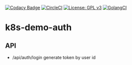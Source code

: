 [![Codacy Badge](https://api.codacy.com/project/badge/Grade/a3bd7493e52b4c67ae1d4833a3367cd4)](https://app.codacy.com/app/dreambo8563/k8s-demo-auth?utm_source=github.com&utm_medium=referral&utm_content=dreambo8563/k8s-demo-auth&utm_campaign=Badge_Grade_Dashboard)
[![CircleCI](https://circleci.com/gh/dreambo8563/k8s-demo-auth.svg?style=svg)](https://circleci.com/gh/dreambo8563/k8s-demo-auth)
[![License: GPL v3](https://img.shields.io/badge/License-GPLv3-blue.svg)](https://www.gnu.org/licenses/gpl-3.0)
[![GolangCI](https://golangci.com/badges/github.com/golangci/golangci-lint.svg)](https://golangci.com)

# k8s-demo-auth

## API

- /api/auth/login generate token by user id
